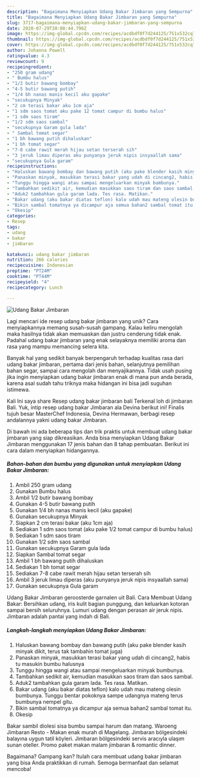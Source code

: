 ```yaml
---
description: "Bagaimana Menyiapkan Udang Bakar Jimbaran yang Sempurna"
title: "Bagaimana Menyiapkan Udang Bakar Jimbaran yang Sempurna"
slug: 3717-bagaimana-menyiapkan-udang-bakar-jimbaran-yang-sempurna
date: 2020-07-29T20:08:44.796Z
image: https://img-global.cpcdn.com/recipes/acdbdf0f7d244125/751x532cq70/udang-bakar-jimbaran-foto-resep-utama.jpg
thumbnail: https://img-global.cpcdn.com/recipes/acdbdf0f7d244125/751x532cq70/udang-bakar-jimbaran-foto-resep-utama.jpg
cover: https://img-global.cpcdn.com/recipes/acdbdf0f7d244125/751x532cq70/udang-bakar-jimbaran-foto-resep-utama.jpg
author: Johanna Powell
ratingvalue: 4.3
reviewcount: 9
recipeingredient:
- "250 gram udang"
- " Bumbu halus"
- "1/2 butir bawang bombay"
- "4-5 butir bawang putih"
- "1/4 bh nanas manis kecil aku gapake"
- "secukupnya Minyak"
- "2 cm terasi bakar aku 1cm aja"
- "1 sdm saos tomat aku pake 12 tomat campur di bumbu halus"
- "1 sdm saos tiram"
- "1/2 sdm saos sambal"
- "secukupnya Garam gula lada"
- " Sambal tomat segar"
- "1 bh bawang putih dihaluskan"
- "1 bh tomat segar"
- "7-8 cabe rawit merah hijau setan terserah sih"
- "3 jeruk limau diperas aku punyanya jeruk nipis insyaallah sama"
- "secukupnya Gula garam"
recipeinstructions:
- "Haluskan bawang bombay dan bawang putih (aku pake blender kasih minyak dikit, terus tak tambahin tomat juga)"
- "Panaskan minyak, masukkan terasi bakar yang udah di cincang2, habis tu masukin bumbu halusnya"
- "Tunggu hingga wangi atau sampai mengeluarkan minyak bumbunya."
- "Tambahkan sedikit air, kemudian masukkan saos tiram dan saos sambal."
- "Aduk2 tambahkan gula garam lada. Tes rasa. Matikan."
- "Bakar udang (aku bakar diatas teflon) kalo udah mau mateng olesin bumbunya. Tunggu bentar pokoknya sampe udangnya mateng terus bumbunya nempel gitu."
- "Bikin sambal tomatnya ya dicampur aja semua bahan2 sambal tomat itu."
- "Okesip"
categories:
- Resep
tags:
- udang
- bakar
- jimbaran

katakunci: udang bakar jimbaran 
nutrition: 266 calories
recipecuisine: Indonesian
preptime: "PT24M"
cooktime: "PT44M"
recipeyield: "4"
recipecategory: Lunch

---
```



![Udang Bakar Jimbaran](https://img-global.cpcdn.com/recipes/acdbdf0f7d244125/751x532cq70/udang-bakar-jimbaran-foto-resep-utama.jpg)

Lagi mencari ide resep udang bakar jimbaran yang unik? Cara menyiapkannya memang susah-susah gampang. Kalau keliru mengolah maka hasilnya tidak akan memuaskan dan justru cenderung tidak enak. Padahal udang bakar jimbaran yang enak selayaknya memiliki aroma dan rasa yang mampu memancing selera kita.

Banyak hal yang sedikit banyak berpengaruh terhadap kualitas rasa dari udang bakar jimbaran, pertama dari jenis bahan, selanjutnya pemilihan bahan segar, sampai cara mengolah dan menyajikannya. Tidak usah pusing jika ingin menyiapkan udang bakar jimbaran enak di mana pun anda berada, karena asal sudah tahu triknya maka hidangan ini bisa jadi suguhan istimewa.

Kali Ini saya share Resep udang bakar jimbaran bali Terkenal loh di jimbaran Bali. Yuk, intip resep udang bakar Jimbaran ala Devina berikut ini! Finalis tujuh besar MasterChef Indonesia, Devina Hermawan, berbagi resep andalannya yakni udang bakar Jimbaran.


Di bawah ini ada beberapa tips dan trik praktis untuk membuat udang bakar jimbaran yang siap dikreasikan. Anda bisa menyiapkan Udang Bakar Jimbaran menggunakan 17 jenis bahan dan 8 tahap pembuatan. Berikut ini cara dalam menyiapkan hidangannya.

<!--inarticleads1-->

##### Bahan-bahan dan bumbu yang digunakan untuk menyiapkan Udang Bakar Jimbaran:

1. Ambil 250 gram udang
1. Gunakan  Bumbu halus
1. Ambil 1/2 butir bawang bombay
1. Gunakan 4-5 butir bawang putih
1. Gunakan 1/4 bh nanas manis kecil (aku gapake)
1. Gunakan secukupnya Minyak
1. Siapkan 2 cm terasi bakar (aku 1cm aja)
1. Sediakan 1 sdm saos tomat (aku pake 1/2 tomat campur di bumbu halus)
1. Sediakan 1 sdm saos tiram
1. Gunakan 1/2 sdm saos sambal
1. Gunakan secukupnya Garam gula lada
1. Siapkan  Sambal tomat segar
1. Ambil 1 bh bawang putih dihaluskan
1. Sediakan 1 bh tomat segar
1. Sediakan 7-8 cabe rawit merah hijau setan terserah sih
1. Ambil 3 jeruk limau diperas (aku punyanya jeruk nipis insyaallah sama)
1. Gunakan secukupnya Gula garam


Udang Bakar Jimbaran geroosterde garnalen uit Bali. Cara Membuat Udang Bakar: Bersihkan udang, iris kulit bagian punggung, dan keluarkan kotoran sampai bersih seluruhnya. Lumuri udang dengan perasan air jeruk nipis. Jimbaran adalah pantai yang indah di Bali. 

<!--inarticleads2-->

##### Langkah-langkah menyiapkan Udang Bakar Jimbaran:

1. Haluskan bawang bombay dan bawang putih (aku pake blender kasih minyak dikit, terus tak tambahin tomat juga)
1. Panaskan minyak, masukkan terasi bakar yang udah di cincang2, habis tu masukin bumbu halusnya
1. Tunggu hingga wangi atau sampai mengeluarkan minyak bumbunya.
1. Tambahkan sedikit air, kemudian masukkan saos tiram dan saos sambal.
1. Aduk2 tambahkan gula garam lada. Tes rasa. Matikan.
1. Bakar udang (aku bakar diatas teflon) kalo udah mau mateng olesin bumbunya. Tunggu bentar pokoknya sampe udangnya mateng terus bumbunya nempel gitu.
1. Bikin sambal tomatnya ya dicampur aja semua bahan2 sambal tomat itu.
1. Okesip


Bakar sambil diolesi sisa bumbu sampai harum dan matang. Waroeng Jimbaran Resto - Makan enak murah di Magelang. Jimbaran bölgesindeki balayına uygun tatil köyleri. Jimbaran bölgesindeki servis aracıyla ulaşım sunan oteller. Promo paket makan malam jimbaran &amp; romantic dinner. 

Bagaimana? Gampang kan? Itulah cara membuat udang bakar jimbaran yang bisa Anda praktikkan di rumah. Semoga bermanfaat dan selamat mencoba!
